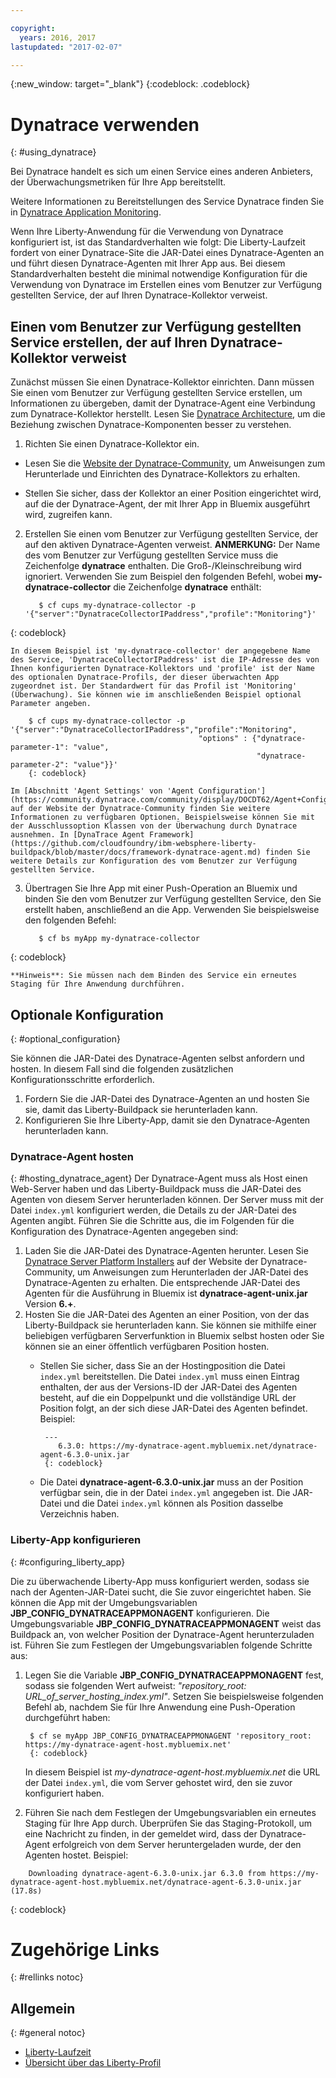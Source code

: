 ```yaml
---

copyright:
  years: 2016, 2017
lastupdated: "2017-02-07"

---
```


{:new_window: target="_blank"}
{:codeblock: .codeblock}

# Dynatrace verwenden
{: #using_dynatrace}

Bei Dynatrace handelt es sich um einen Service eines anderen Anbieters, der Überwachungsmetriken für Ihre App bereitstellt.

Weitere Informationen zu Bereitstellungen des Service Dynatrace finden Sie in [Dynatrace Application Monitoring](http://www.dynatrace.com/en/products/application-monitoring.html).

Wenn Ihre Liberty-Anwendung für die Verwendung von Dynatrace konfiguriert ist,
ist das Standardverhalten wie folgt: Die Liberty-Laufzeit fordert von einer Dynatrace-Site
die JAR-Datei eines Dynatrace-Agenten an und führt diesen Dynatrace-Agenten mit Ihrer
App aus.  Bei diesem Standardverhalten besteht die minimal notwendige Konfiguration für die
Verwendung von Dynatrace im Erstellen eines vom Benutzer zur Verfügung gestellten Service,
der auf Ihren Dynatrace-Kollektor verweist.

## Einen vom Benutzer zur Verfügung gestellten Service erstellen, der auf Ihren Dynatrace-Kollektor verweist

Zunächst müssen Sie einen Dynatrace-Kollektor einrichten.  Dann müssen Sie einen vom Benutzer zur Verfügung gestellten
Service erstellen, um Informationen zu übergeben, damit der Dynatrace-Agent eine Verbindung zum Dynatrace-Kollektor herstellt. Lesen Sie [Dynatrace Architecture](https://community.dynatrace.com/community/display/DOCDT63/Architecture), um die Beziehung zwischen Dynatrace-Komponenten besser zu verstehen.

1. Richten Sie einen Dynatrace-Kollektor ein.
  
  * Lesen Sie die [Website der Dynatrace-Community](https://community.dynatrace.com/community/display/EVAL/Step+3+-+Connect+Agent+to+Dynatrace), um Anweisungen zum Herunterlade und Einrichten des Dynatrace-Kollektors zu erhalten.
  
  * Stellen Sie sicher, dass der Kollektor an einer Position eingerichtet wird, auf die der Dynatrace-Agent, der mit Ihrer App in Bluemix ausgeführt wird, zugreifen kann.
  
2. Erstellen Sie einen vom Benutzer zur Verfügung gestellten Service, der auf den aktiven Dynatrace-Agenten verweist. **ANMERKUNG:** Der Name des vom Benutzer zur Verfügung gestellten Service muss die Zeichenfolge **dynatrace** enthalten. Die Groß-/Kleinschreibung wird ignoriert. Verwenden Sie zum Beispiel den folgenden Befehl, wobei **my-dynatrace-collector** die Zeichenfolge **dynatrace** enthält:

          $ cf cups my-dynatrace-collector -p '{"server":"DynatraceCollectorIPaddress","profile":"Monitoring"}'
{: codeblock}

    In diesem Beispiel ist 'my-dynatrace-collector' der angegebene Name des Service, 'DynatraceCollectorIPaddress' ist die IP-Adresse des von Ihnen konfigurierten Dynatrace-Kollektors und 'profile' ist der Name des optionalen Dynatrace-Profils, der dieser überwachten App zugeordnet ist. Der Standardwert für das Profil ist 'Monitoring' (Überwachung). Sie können wie im anschließenden Beispiel optional Parameter angeben.

        $ cf cups my-dynatrace-collector -p '{"server":"DynatraceCollectorIPaddress","profile":"Monitoring",
                                              "options" : {"dynatrace-parameter-1": "value",
                                                           "dynatrace-parameter-2": "value"}}'
        {: codeblock}

    Im [Abschnitt 'Agent Settings' von 'Agent Configuration'](https://community.dynatrace.com/community/display/DOCDT62/Agent+Configuration) auf der Website der Dynatrace-Community finden Sie weitere Informationen zu verfügbaren Optionen. Beispielsweise können Sie mit der Ausschlussoption Klassen von der Überwachung durch Dynatrace ausnehmen. In [DynaTrace Agent Framework](https://github.com/cloudfoundry/ibm-websphere-liberty-buildpack/blob/master/docs/framework-dynatrace-agent.md) finden Sie weitere Details zur Konfiguration des vom Benutzer zur Verfügung gestellten Service.

3. Übertragen Sie Ihre App mit einer Push-Operation an Bluemix und binden Sie den vom Benutzer zur Verfügung gestellten Service, den Sie erstellt haben, anschließend an die App. Verwenden Sie beispielsweise den folgenden Befehl:

  

          $ cf bs myApp my-dynatrace-collector
{: codeblock}

    **Hinweis**: Sie müssen nach dem Binden des Service ein erneutes Staging für Ihre Anwendung durchführen.

## Optionale Konfiguration
{: #optional_configuration}

Sie können die JAR-Datei des Dynatrace-Agenten selbst anfordern und hosten.  In diesem Fall sind die folgenden
zusätzlichen Konfigurationsschritte erforderlich.
1. Fordern Sie die JAR-Datei des Dynatrace-Agenten an und hosten Sie sie, damit das Liberty-Buildpack sie herunterladen kann.
2. Konfigurieren Sie Ihre Liberty-App, damit sie den Dynatrace-Agenten herunterladen kann.

### Dynatrace-Agent hosten
{: #hosting_dynatrace_agent}
Der Dynatrace-Agent muss als Host einen Web-Server haben und das Liberty-Buildpack muss die JAR-Datei des Agenten von diesem Server herunterladen können. Der Server muss mit der Datei `index.yml` konfiguriert werden, die Details zu der JAR-Datei des Agenten angibt. Führen Sie die Schritte aus, die im Folgenden für die Konfiguration des Dynatrace-Agenten angegeben sind:
  1. Laden Sie die JAR-Datei des Dynatrace-Agenten herunter. Lesen Sie [Dynatrace Server Platform Installers](https://community.dynatrace.com/community/display/EVAL/Step+1+-+Download+and+install+Dynatrace) auf der Website der Dynatrace-Community, um Anweisungen zum Herunterladen der JAR-Datei des Dynatrace-Agenten zu erhalten. Die entsprechende JAR-Datei des Agenten für die Ausführung in Bluemix ist **dynatrace-agent-unix.jar** Version **6.+**.
  2. Hosten Sie die JAR-Datei des Agenten an einer Position, von der das Liberty-Buildpack sie herunterladen kann. Sie können sie mithilfe einer beliebigen verfügbaren Serverfunktion in Bluemix selbst hosten oder Sie können sie an einer öffentlich verfügbaren Position hosten.
     * Stellen Sie sicher, dass Sie an der Hostingposition die Datei `index.yml` bereitstellen. Die Datei `index.yml` muss einen Eintrag enthalten, der aus der Versions-ID der JAR-Datei des Agenten besteht, auf die ein Doppelpunkt und die vollständige URL der Position folgt, an der sich diese JAR-Datei des Agenten befindet. Beispiel:

            ---
               6.3.0: https://my-dynatrace-agent.mybluemix.net/dynatrace-agent-6.3.0-unix.jar
            {: codeblock}
     
     * Die Datei **dynatrace-agent-6.3.0-unix.jar** muss an der Position verfügbar sein, die in der Datei `index.yml` angegeben ist. Die JAR-Datei und die Datei `index.yml` können als Position dasselbe Verzeichnis haben. 

### Liberty-App konfigurieren
{: #configuring_liberty_app}

Die zu überwachende Liberty-App muss konfiguriert werden, sodass sie nach der Agenten-JAR-Datei sucht, die Sie zuvor eingerichtet haben. Sie können die App mit der Umgebungsvariablen **JBP_CONFIG_DYNATRACEAPPMONAGENT** konfigurieren. Die Umgebungsvariable **JBP_CONFIG_DYNATRACEAPPMONAGENT** weist das Buildpack an, von welcher Position der Dynatrace-Agent herunterzuladen ist. Führen Sie zum Festlegen der Umgebungsvariablen folgende Schritte aus:

1. Legen Sie die Variable **JBP_CONFIG_DYNATRACEAPPMONAGENT** fest, sodass sie folgenden Wert aufweist: *"repository_root: URL_of_server_hosting_index.yml"*. Setzen Sie beispielsweise folgenden Befehl ab, nachdem Sie für Ihre Anwendung eine Push-Operation durchgeführt haben:

  
        $ cf se myApp JBP_CONFIG_DYNATRACEAPPMONAGENT 'repository_root: https://my-dynatrace-agent-host.mybluemix.net'
        {: codeblock}

    In diesem Beispiel ist *my-dynatrace-agent-host.mybluemix.net* die URL der Datei `index.yml`, die vom Server gehostet wird, den sie zuvor konfiguriert haben.

2. Führen Sie nach dem Festlegen der Umgebungsvariablen ein erneutes Staging für Ihre App durch. Überprüfen Sie das Staging-Protokoll, um eine Nachricht zu finden, in der gemeldet wird, dass der Dynatrace-Agent erfolgreich von dem Server heruntergeladen wurde, der den Agenten hostet. Beispiel:
```
    Downloading dynatrace-agent-6.3.0-unix.jar 6.3.0 from https://my-dynatrace-agent-host.mybluemix.net/dynatrace-agent-6.3.0-unix.jar (17.8s)
```
{: codeblock}

# Zugehörige Links
{: #rellinks notoc}
## Allgemein
{: #general notoc}
* [Liberty-Laufzeit](index.html)
* [Übersicht über das Liberty-Profil](http://www-01.ibm.com/support/knowledgecenter/SSAW57_8.5.5/com.ibm.websphere.wlp.nd.doc/ae/cwlp_about.html)

